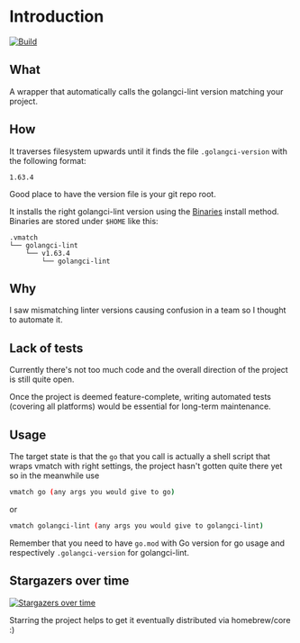 # Introduction

[![Build](https://github.com/anttiharju/vmatch/actions/workflows/build.yml/badge.svg)](https://github.com/anttiharju/vmatch/actions/workflows/build.yml)

## What

A wrapper that automatically calls the golangci-lint version matching your project.

## How

It traverses filesystem upwards until it finds the file `.golangci-version` with the following format:

```
1.63.4
```

Good place to have the version file is your git repo root.

It installs the right golangci-lint version using the [Binaries](https://golangci-lint.run/welcome/install/#binaries) install method. Binaries are stored under `$HOME` like this:

```
.vmatch
└── golangci-lint
    └── v1.63.4
        └── golangci-lint
```

## Why

I saw mismatching linter versions causing confusion in a team so I thought to automate it.

## Lack of tests

Currently there's not too much code and the overall direction of the project is still quite open.

Once the project is deemed feature-complete, writing automated tests (covering all platforms) would be essential for long-term maintenance.

## Usage

The target state is that the `go` that you call is actually a shell script that wraps vmatch with right settings, the project hasn't gotten quite there yet so in the meanwhile use

```sh
vmatch go (any args you would give to go)
```

or

```sh
vmatch golangci-lint (any args you would give to golangci-lint)
```

Remember that you need to have `go.mod` with Go version for go usage and respectively `.golangci-version` for golangci-lint.

## Stargazers over time

[![Stargazers over time](https://starchart.cc/anttiharju/vmatch.svg?variant=adaptive)](https://starchart.cc/anttiharju/vmatch)

Starring the project helps to get it eventually distributed via homebrew/core :)
